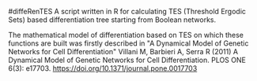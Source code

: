 #diffeRenTES
A script written in R for calculating TES (Threshold Ergodic Sets) based differentiation tree starting from Boolean networks.

The mathematical model of differentiation based on TES on which these functions are built was firstly described in "A Dynamical Model of Genetic Networks for Cell Differentiation"
Villani M, Barbieri A, Serra R (2011) A Dynamical Model of Genetic Networks for Cell Differentiation. PLOS ONE 6(3): e17703. <https://doi.org/10.1371/journal.pone.0017703>

